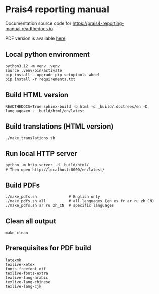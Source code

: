 # Prais4 reporting manual

Documentation source code for <https://prais4-reporting-manual.readthedocs.io>

PDF version is available [here](https://buildmedia.readthedocs.org/media/pdf/prais4-reporting-manual/latest/prais4-reporting-manual.pdf)

## Local python environment

    python3.12 -m venv .venv
    source .venv/bin/activate
    pip install --upgrade pip setuptools wheel
    pip install -r requirements.txt

## Build HTML version

    READTHEDOCS=True sphinx-build -b html -d _build/.doctrees/en -D language=en . _build/html/en/latest

## Build translations (HTML version)

    ./make_translations.sh

## Run local HTTP server

    python -m http.server -d _build/html/
    # Then open http://localhost:8000/en/latest/

## Build PDFs

    ./make_pdfs.sh              # English only
    ./make_pdfs.sh all          # all languages (en es fr ar ru zh_CN)
    ./make_pdfs.sh ar ru zh_CN  # specific languages

## Clean all output

    make clean

## Prerequisites for PDF build

    latexmk
    texlive-xetex
    fonts-freefont-otf
    texlive-fonts-extra
    texlive-lang-arabic
    texlive-lang-chinese
    texlive-lang-cjk

